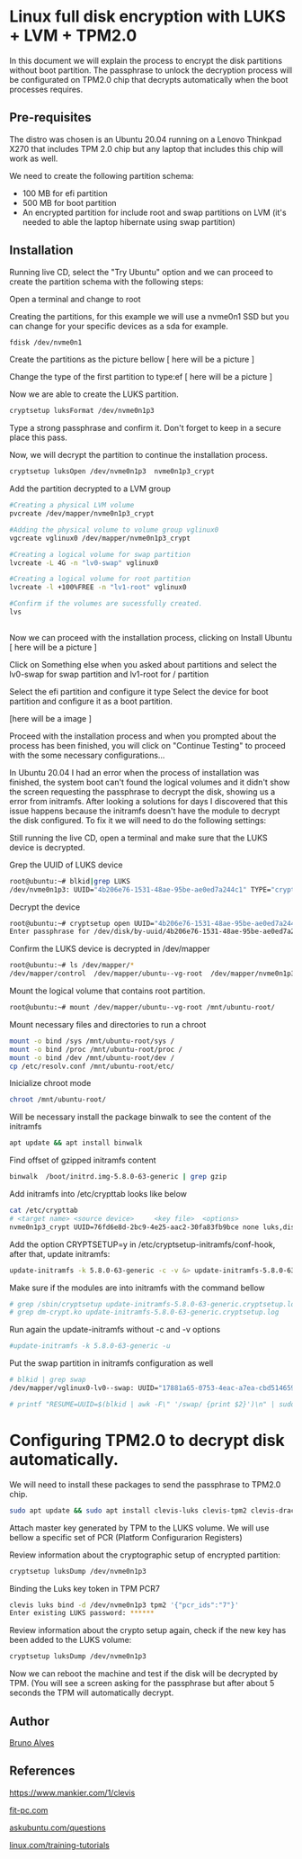 # Linux full disk encryption with LUKS + LVM + TPM2.0

In this document we will explain the process to encrypt the disk partitions without boot partition. The passphrase to unlock the decryption process will be configurated on TPM2.0 chip that decrypts automatically when the boot processes requires.


## Pre-requisites
The distro was chosen is an Ubuntu 20.04 running on a Lenovo Thinkpad X270 that includes TPM 2.0 chip but any laptop that includes this chip will work as well.

We need to create the following partition schema: 
* 100 MB for efi partition
* 500 MB for boot partition
* An encrypted partition for include root and swap partitions on LVM (it's needed to able the laptop hibernate using swap partition)



## Installation

Running live CD, select the "Try Ubuntu" option and we can proceed to create the partition schema with the following steps:

Open a terminal and  change to root

Creating the partitions, for this example we will use a nvme0n1 SSD but you can change for your specific devices as a sda for example.
```bash
fdisk /dev/nvme0n1
```
Create the partitions as the picture bellow
 [ here will be a picture ] 

Change the type of the first partition to type:ef
[ here will be a picture ] 

Now we are able to create the LUKS partition.

```bash
cryptsetup luksFormat /dev/nvme0n1p3
```
Type a strong passphrase and confirm it. Don't forget to keep in a secure place this pass.

Now, we will decrypt the partition to continue the installation process.
```bash
cryptsetup luksOpen /dev/nvme0n1p3  nvme0n1p3_crypt
```

Add the partition decrypted to a LVM group

```bash
#Creating a physical LVM volume
pvcreate /dev/mapper/nvme0n1p3_crypt

#Adding the physical volume to volume group vglinux0
vgcreate vglinux0 /dev/mapper/nvme0n1p3_crypt

#Creating a logical volume for swap partition
lvcreate -L 4G -n "lv0-swap" vglinux0

#Creating a logical volume for root partition
lvcreate -l +100%FREE -n "lv1-root" vglinux0

#Confirm if the volumes are sucessfully created.
lvs
 
```

Now we can proceed with the installation process, clicking on Install Ubuntu [ here will be a picture ] 

Click on Something else when you asked about partitions and select the lv0-swap for swap partition and lv1-root for / partition

Select the efi partition and configure it type
Select the device for boot partition and configure it as a boot partition. 

[here will be a image ]

Proceed with the installation process and when you prompted about the process has been finished, you will click on "Continue Testing" to proceed with the some necessary configurations...

In Ubuntu 20.04 I had an error when the process of installation was finished, the system boot can't found the logical volumes and it didn't show the screen requesting the passphrase to decrypt the disk, showing us a error from initramfs. After looking a solutions for days I discovered that this issue happens because the initramfs doesn't have the module to decrypt the disk configured.
To fix it we will need to do the following settings: 


Still running the live CD, open a terminal and make sure that the LUKS device is decrypted.

Grep the UUID of LUKS device

```bash
root@ubuntu:~# blkid|grep LUKS
/dev/nvme0n1p3: UUID="4b206e76-1531-48ae-95be-ae0ed7a244c1" TYPE="crypto_LUKS" PARTUUID="21db499d-b87b-41c6-864f-04d1531cb083"
```
Decrypt the device
```bash
root@ubuntu:~# cryptsetup open UUID="4b206e76-1531-48ae-95be-ae0ed7a244c1" nvme0n1p3_crypt
Enter passphrase for /dev/disk/by-uuid/4b206e76-1531-48ae-95be-ae0ed7a244c1: 
```

Confirm the LUKS device is decrypted in /dev/mapper
```bash
root@ubuntu:~# ls /dev/mapper/*
/dev/mapper/control  /dev/mapper/ubuntu--vg-root  /dev/mapper/nvme0n1p3_crypt
```

Mount the logical volume that contains root partition. 
```bash
root@ubuntu:~# mount /dev/mapper/ubuntu--vg-root /mnt/ubuntu-root/
```

Mount necessary files and directories to run a chroot
```bash 
mount -o bind /sys /mnt/ubuntu-root/sys /
mount -o bind /proc /mnt/ubuntu-root/proc /
mount -o bind /dev /mnt/ubuntu-root/dev /
cp /etc/resolv.conf /mnt/ubuntu-root/etc/
```

Inicialize chroot mode
```bash
chroot /mnt/ubuntu-root/
```

Will be necessary install the package binwalk to see the content of the initramfs
```bash
apt update && apt install binwalk
```

Find offset of gzipped initramfs content
```bash
binwalk  /boot/initrd.img-5.8.0-63-generic | grep gzip
```

Add initramfs into /etc/crypttab looks like below

```bash
cat /etc/crypttab 
# <target name>	<source device>		<key file>	<options>
nvme0n1p3_crypt UUID=76fd6e8d-2bc9-4e25-aac2-30fa83fb9bce none luks,discard,initramfs
```

Add the option CRYPTSETUP=y in /etc/cryptsetup-initramfs/conf-hook, after that, update initramfs: 

```bash
update-initramfs -k 5.8.0-63-generic -c -v &> update-initramfs-5.8.0-63-generic.cryptsetup.log
```

Make sure if the modules are into initramfs with the command bellow 
```bash
# grep /sbin/cryptsetup update-initramfs-5.8.0-63-generic.cryptsetup.log
# grep dm-crypt.ko update-initramfs-5.8.0-63-generic.cryptsetup.log
```
Run again the update-initramfs without -c and -v options
```bash
#update-initramfs -k 5.8.0-63-generic -u
```
Put the swap partition in initramfs configuration as well
```bash
# blkid | grep swap
/dev/mapper/vglinux0-lv0--swap: UUID="17881a65-0753-4eac-a7ea-cbd514659c39" TYPE="swap"

# printf "RESUME=UUID=$(blkid | awk -F\" '/swap/ {print $2}')\n" | sudo tee /etc/initramfs-tools/conf.d/resume

```


# Configuring  TPM2.0 to decrypt disk automatically. 

We will need to install these packages to send the passphrase to TPM2.0 chip. 

```bash 
sudo apt update && sudo apt install clevis-luks clevis-tpm2 clevis-dracut clevis-initramfs tpm2-* -y 
 ```

Attach master key generated by TPM to the LUKS volume. We will use bellow a specific set of PCR (Platform Configurarion Registers)

Review information about the cryptographic setup of encrypted partition:
```bash
cryptsetup luksDump /dev/nvme0n1p3
```

Binding the Luks key token in TPM PCR7
```bash
clevis luks bind -d /dev/nvme0n1p3 tpm2 '{"pcr_ids":"7"}'
Enter existing LUKS password: ******
```

Review information about the crypto setup again, check if the new key has been added to the LUKS volume: 

```bash
cryptsetup luksDump /dev/nvme0n1p3
```

Now we can reboot the machine and test if the disk will be decrypted by TPM. (You will see a screen asking for the passphrase but after about 5 seconds the TPM will automatically decrypt. 


## Author
[Bruno Alves](https://github.com/balves7)

## References
https://www.mankier.com/1/clevis

[fit-pc.com](https://fit-pc.com/wiki/index.php?title=Linux:_Full_Disk_Encryption&mobileaction=toggle_view_mobile)

[askubuntu.com/questions](https://askubuntu.com/questions/1116778/how-to-set-the-resume-variable-to-override-these-issues)


[linux.com/training-tutorials](https://www.linux.com/training-tutorials/how-full-encrypt-your-linux-system-lvm-luks/_)

